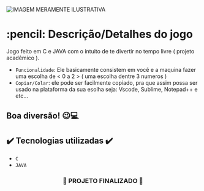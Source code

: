 ![ IMAGEM MERAMENTE ILUSTRATIVA ](https://user-images.githubusercontent.com/79709843/184986015-d35ae08a-a702-49ae-a99c-75a1ff057279.jpg)

<h1>
:pencil: Descrição/Detalhes do jogo
</h1>

<p align="center">

  Jogo feito em C e JAVA com o intuito de te divertir no tempo livre ( projeto acadêmico ).
  
- `Funcionalidade`: Ele basicamente consistem em você e a maquina fazer uma escolha de < 0 a 2 > ( uma escolha dentre 3 numeros )
- `Copiar/Colar`: ele pode ser facilmente copiado, pra que assim possa ser usado na plataforma da sua esolha seja: Vscode, Sublime,
Notepad++ e etc...
</p>

<h2>

Boa diversão! :wink::computer:
  
</h2>

## ✔️ Tecnologias utilizadas  ✔️
- ``C``
- ``JAVA``

<h3 align="center">

  :construction: PROJETO FINALIZADO :construction:
  
</h3>


